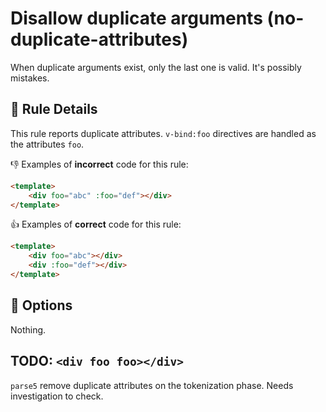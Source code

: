 # Disallow duplicate arguments (no-duplicate-attributes)

When duplicate arguments exist, only the last one is valid.
It's possibly mistakes.

## 📖 Rule Details

This rule reports duplicate attributes.
`v-bind:foo` directives are handled as the attributes `foo`.

👎 Examples of **incorrect** code for this rule:

```html
<template>
    <div foo="abc" :foo="def"></div>
</template>
```

👍 Examples of **correct** code for this rule:

```html
<template>
    <div foo="abc"></div>
    <div :foo="def"></div>
</template>
```

## 🔧 Options

Nothing.

## TODO: `<div foo foo></div>`

`parse5` remove duplicate attributes on the tokenization phase.
Needs investigation to check.
